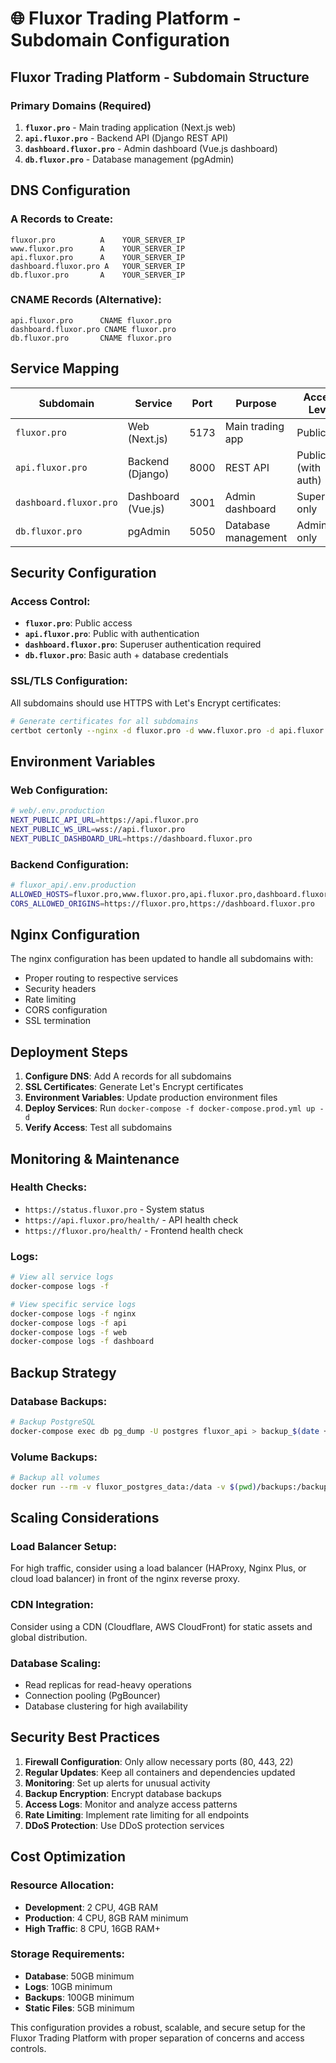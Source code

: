 # 🌐 Fluxor Trading Platform - Subdomain Configuration

## **Fluxor Trading Platform - Subdomain Structure**

### **Primary Domains (Required)**
1. **`fluxor.pro`** - Main trading application (Next.js web)
2. **`api.fluxor.pro`** - Backend API (Django REST API)
3. **`dashboard.fluxor.pro`** - Admin dashboard (Vue.js dashboard)
4. **`db.fluxor.pro`** - Database management (pgAdmin)

## **DNS Configuration**

### **A Records to Create:**
```
fluxor.pro          A    YOUR_SERVER_IP
www.fluxor.pro      A    YOUR_SERVER_IP
api.fluxor.pro      A    YOUR_SERVER_IP
dashboard.fluxor.pro A   YOUR_SERVER_IP
db.fluxor.pro       A    YOUR_SERVER_IP
```

### **CNAME Records (Alternative):**
```
api.fluxor.pro      CNAME fluxor.pro
dashboard.fluxor.pro CNAME fluxor.pro
db.fluxor.pro       CNAME fluxor.pro
```

## **Service Mapping**

| Subdomain | Service | Port | Purpose | Access Level |
|-----------|---------|------|---------|--------------|
| `fluxor.pro` | Web (Next.js) | 5173 | Main trading app | Public |
| `api.fluxor.pro` | Backend (Django) | 8000 | REST API | Public (with auth) |
| `dashboard.fluxor.pro` | Dashboard (Vue.js) | 3001 | Admin dashboard | Superuser only |
| `db.fluxor.pro` | pgAdmin | 5050 | Database management | Admin only |

## **Security Configuration**

### **Access Control:**
- **`fluxor.pro`**: Public access
- **`api.fluxor.pro`**: Public with authentication
- **`dashboard.fluxor.pro`**: Superuser authentication required
- **`db.fluxor.pro`**: Basic auth + database credentials

### **SSL/TLS Configuration:**
All subdomains should use HTTPS with Let's Encrypt certificates:
```bash
# Generate certificates for all subdomains
certbot certonly --nginx -d fluxor.pro -d www.fluxor.pro -d api.fluxor.pro -d dashboard.fluxor.pro -d db.fluxor.pro
```

## **Environment Variables**

### **Web Configuration:**
```bash
# web/.env.production
NEXT_PUBLIC_API_URL=https://api.fluxor.pro
NEXT_PUBLIC_WS_URL=wss://api.fluxor.pro
NEXT_PUBLIC_DASHBOARD_URL=https://dashboard.fluxor.pro
```

### **Backend Configuration:**
```bash
# fluxor_api/.env.production
ALLOWED_HOSTS=fluxor.pro,www.fluxor.pro,api.fluxor.pro,dashboard.fluxor.pro,admin.fluxor.pro,docs.fluxor.pro,status.fluxor.pro,monitoring.fluxor.pro
CORS_ALLOWED_ORIGINS=https://fluxor.pro,https://dashboard.fluxor.pro
```

## **Nginx Configuration**

The nginx configuration has been updated to handle all subdomains with:
- Proper routing to respective services
- Security headers
- Rate limiting
- CORS configuration
- SSL termination

## **Deployment Steps**

1. **Configure DNS**: Add A records for all subdomains
2. **SSL Certificates**: Generate Let's Encrypt certificates
3. **Environment Variables**: Update production environment files
4. **Deploy Services**: Run `docker-compose -f docker-compose.prod.yml up -d`
5. **Verify Access**: Test all subdomains

## **Monitoring & Maintenance**

### **Health Checks:**
- `https://status.fluxor.pro` - System status
- `https://api.fluxor.pro/health/` - API health check
- `https://fluxor.pro/health/` - Frontend health check

### **Logs:**
```bash
# View all service logs
docker-compose logs -f

# View specific service logs
docker-compose logs -f nginx
docker-compose logs -f api
docker-compose logs -f web
docker-compose logs -f dashboard
```

## **Backup Strategy**

### **Database Backups:**
```bash
# Backup PostgreSQL
docker-compose exec db pg_dump -U postgres fluxor_api > backup_$(date +%Y%m%d_%H%M%S).sql
```

### **Volume Backups:**
```bash
# Backup all volumes
docker run --rm -v fluxor_postgres_data:/data -v $(pwd)/backups:/backup alpine tar czf /backup/postgres_$(date +%Y%m%d_%H%M%S).tar.gz -C /data .
```

## **Scaling Considerations**

### **Load Balancer Setup:**
For high traffic, consider using a load balancer (HAProxy, Nginx Plus, or cloud load balancer) in front of the nginx reverse proxy.

### **CDN Integration:**
Consider using a CDN (Cloudflare, AWS CloudFront) for static assets and global distribution.

### **Database Scaling:**
- Read replicas for read-heavy operations
- Connection pooling (PgBouncer)
- Database clustering for high availability

## **Security Best Practices**

1. **Firewall Configuration**: Only allow necessary ports (80, 443, 22)
2. **Regular Updates**: Keep all containers and dependencies updated
3. **Monitoring**: Set up alerts for unusual activity
4. **Backup Encryption**: Encrypt database backups
5. **Access Logs**: Monitor and analyze access patterns
6. **Rate Limiting**: Implement rate limiting for all endpoints
7. **DDoS Protection**: Use DDoS protection services

## **Cost Optimization**

### **Resource Allocation:**
- **Development**: 2 CPU, 4GB RAM
- **Production**: 4 CPU, 8GB RAM minimum
- **High Traffic**: 8 CPU, 16GB RAM+

### **Storage Requirements:**
- **Database**: 50GB minimum
- **Logs**: 10GB minimum
- **Backups**: 100GB minimum
- **Static Files**: 5GB minimum

This configuration provides a robust, scalable, and secure setup for the Fluxor Trading Platform with proper separation of concerns and access controls.
